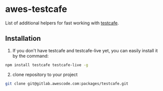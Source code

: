 # awes-testcafe
List of additional helpers for fast working with [testcafe](https://github.com/DevExpress/testcafe).

## Installation

1. If you don't have testcafe and testcafe-live yet, you can easily install it by the command:
```sh
npm install testcafe testcafe-live -g
```

2. clone repository to your project
```sh
git clone git@gitlab.awescode.com:packages/testcafe.git
```